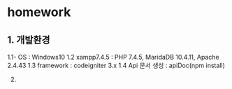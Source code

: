 # homework
## 

## 1. 개발환경
 1.1- OS : Windows10
 1.2 xampp7.4.5 : PHP 7.4.5, MaridaDB 10.4.11, Apache 2.4.43
 1.3 framework : codeigniter 3.x
 1.4 Api 문서 생성 : apiDoc(npm install)

2. 
